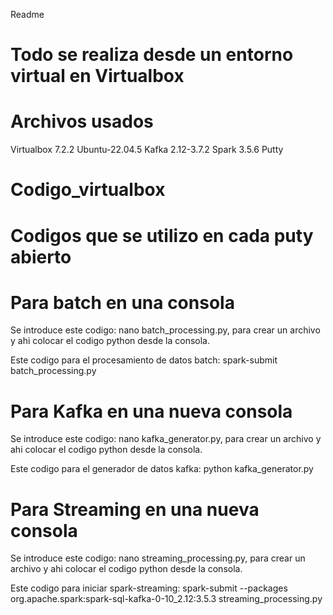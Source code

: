 Readme
# Todo se realiza desde un entorno virtual en Virtualbox

# Archivos usados
Virtualbox 7.2.2
Ubuntu-22.04.5
Kafka 2.12-3.7.2
Spark 3.5.6 
Putty

# Codigo_virtualbox

# Codigos que se utilizo en cada puty abierto

# Para batch en una consola
Se introduce este codigo: nano batch_processing.py, para crear un archivo y ahi colocar el codigo python desde la consola.

Este codigo para el procesamiento de datos batch: spark-submit batch_processing.py

# Para Kafka en una nueva consola
Se introduce este codigo: nano kafka_generator.py, para crear un archivo y ahi colocar el codigo python desde la consola.

Este codigo para el generador de datos kafka: python kafka_generator.py

# Para Streaming en una nueva consola

Se introduce este codigo: nano streaming_processing.py, para crear un archivo y ahi colocar el codigo python desde la consola.

Este codigo para iniciar spark-streaming: spark-submit --packages org.apache.spark:spark-sql-kafka-0-10_2.12:3.5.3 streaming_processing.py
